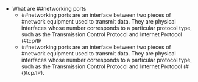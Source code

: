 - What are ##networking ports
	- ##networking ports are an interface between two pieces of #network equipment used to transmit data. They are physical interfaces whose number corresponds to a particular protocol type, such as the Transmission Control Protocol and Internet Protocol (#tcp/IP
	- ##networking ports are an interface between two pieces of #network equipment used to transmit data. They are physical interfaces whose number corresponds to a particular protocol type, such as the Transmission Control Protocol and Internet Protocol (#{}tcp/IP).